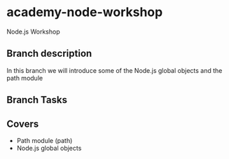 # academy-node-workshop

Node.js Workshop

## Branch description

In this branch we will introduce some of the Node.js global objects and the path module

## Branch Tasks

## Covers

- Path module (path)
- Node.js global objects
